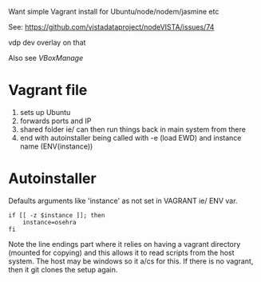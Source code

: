 Want simple Vagrant install for Ubuntu/node/nodem/jasmine etc

See: https://github.com/vistadataproject/nodeVISTA/issues/74

vdp dev overlay on that

Also see _VBoxManage_

# Vagrant file

1. sets up Ubuntu
2. forwards ports and IP
3. shared folder ie/ can then run things back in main system from there
4. end with autoinstaller being called with -e (load EWD) and instance name (ENV(instance))

# Autoinstaller

Defaults arguments like 'instance' as not set in VAGRANT ie/ ENV var.

```text
if [[ -z $instance ]]; then
    instance=osehra
fi
```


Note the line endings part where it relies on having a vagrant directory (mounted for copying)
and this allows it to read scripts from the host system. The host may be windows so it
a/cs for this. If there is no vagrant, then it git clones the setup again.





